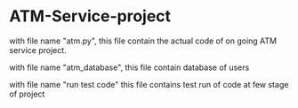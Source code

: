 # ATM-Service-project

with file name "atm.py", this file contain the actual code of on going ATM service project.

with file name "atm_database", this file contain database of users 


with file name "run test code" this file contains test run of code at few stage of project
